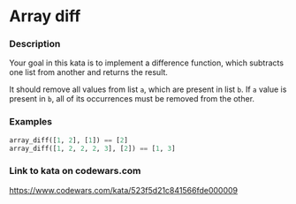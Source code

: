 # Array diff

### Description
Your goal in this kata is to implement a difference function, which subtracts one list from another and returns the result.

It should remove all values from list `a`, which are present in list `b`.
If `a` value is present in `b`, all of its occurrences must be removed from the other.


### Examples
```python
array_diff([1, 2], [1]) == [2]
array_diff([1, 2, 2, 2, 3], [2]) == [1, 3]
```

### Link to kata on codewars.com
https://www.codewars.com/kata/523f5d21c841566fde000009
